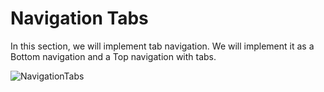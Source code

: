 # Navigation Tabs

In this section, we will implement tab navigation. We will implement it as a Bottom navigation and a Top navigation with tabs.



![NavigationTabs](https://github.com/igalarzaBTS/ReactNativeCourse/assets/94064400/02884834-03ef-49fc-a7c3-c4abd0cb8852)
